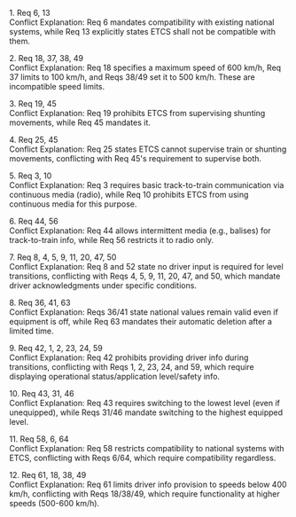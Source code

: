 1\. Req 6, 13   
   Conflict Explanation: Req 6 mandates compatibility with existing national systems, while Req 13 explicitly states ETCS shall not be compatible with them.  

2\. Req 18, 37, 38, 49   
   Conflict Explanation: Req 18 specifies a maximum speed of 600 km/h, Req 37 limits to 100 km/h, and Reqs 38/49 set it to 500 km/h. These are incompatible speed limits.  

3\. Req 19, 45   
   Conflict Explanation: Req 19 prohibits ETCS from supervising shunting movements, while Req 45 mandates it.  

4\. Req 25, 45  
   Conflict Explanation: Req 25 states ETCS cannot supervise train or shunting movements, conflicting with Req 45's requirement to supervise both.  

5\. Req 3, 10   
   Conflict Explanation: Req 3 requires basic track-to-train communication via continuous media (radio), while Req 10 prohibits ETCS from using continuous media for this purpose.  

6\. Req 44, 56   
   Conflict Explanation: Req 44 allows intermittent media (e.g., balises) for track-to-train info, while Req 56 restricts it to radio only.  

7\. Req 8, 4, 5, 9, 11, 20, 47, 50   
   Conflict Explanation: Req 8 and 52 state no driver input is required for level transitions, conflicting with Reqs 4, 5, 9, 11, 20, 47, and 50, which mandate driver acknowledgments under specific conditions.  

8\. Req 36, 41, 63   
   Conflict Explanation: Reqs 36/41 state national values remain valid even if equipment is off, while Req 63 mandates their automatic deletion after a limited time.  

9\. Req 42, 1, 2, 23, 24, 59   
   Conflict Explanation: Req 42 prohibits providing driver info during transitions, conflicting with Reqs 1, 2, 23, 24, and 59, which require displaying operational status/application level/safety info.  

10\. Req 43, 31, 46  
    Conflict Explanation: Req 43 requires switching to the lowest level (even if unequipped), while Reqs 31/46 mandate switching to the highest equipped level.  

11\. Req 58, 6, 64  
    Conflict Explanation: Req 58 restricts compatibility to national systems with ETCS, conflicting with Reqs 6/64, which require compatibility regardless.  

12\. Req 61, 18, 38, 49    
    Conflict Explanation: Req 61 limits driver info provision to speeds below 400 km/h, conflicting with Reqs 18/38/49, which require functionality at higher speeds (500-600 km/h).  